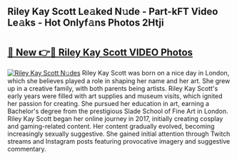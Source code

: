 ## Riley Kay Scott Le𝚊ked N𝚞de - Part-kFT Video Le𝚊ks - Hot Onlyf𝚊ns Photos 2Htji

# <h2><a href="http://ac22340.deff.icu/?id=Riley+Kay+Scott">🔗 New 👉🔴 Riley Kay Scott VIDEO Photos</a></h2>

[![Riley Kay Scott N𝚞des](https://i.imgur.com/rIISA9y.gif)](http://ac22340.deff.icu/?id=Riley+Kay+Scott)
Riley Kay Scott was born on a nice day in London, which she believes played a role in shaping her name and her art. She grew up in a creative family, with both parents being artists. Riley Kay Scott's early years were filled with art supplies and museum visits, which ignited her passion for creating. She pursued her education in art, earning a Bachelor's degree from the prestigious Slade School of Fine Art in London. Riley Kay Scott began her online journey in 2017, initially creating cosplay and gaming-related content. Her content gradually evolved, becoming increasingly sexually suggestive. She gained initial attention through Twitch streams and Instagram posts featuring provocative imagery and suggestive commentary.
